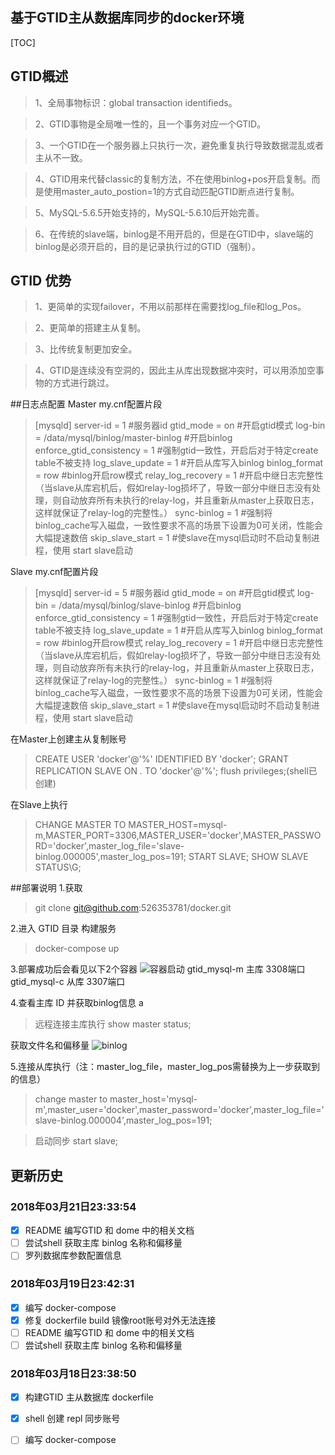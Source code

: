基于GTID主从数据库同步的docker环境
------------
[TOC]

## GTID概述
> 1、全局事物标识：global transaction identifieds。

> 2、GTID事物是全局唯一性的，且一个事务对应一个GTID。

> 3、一个GTID在一个服务器上只执行一次，避免重复执行导致数据混乱或者主从不一致。

> 4、GTID用来代替classic的复制方法，不在使用binlog+pos开启复制。而是使用master_auto_postion=1的方式自动匹配GTID断点进行复制。

> 5、MySQL-5.6.5开始支持的，MySQL-5.6.10后开始完善。

> 6、在传统的slave端，binlog是不用开启的，但是在GTID中，slave端的binlog是必须开启的，目的是记录执行过的GTID（强制）。

## GTID 优势
> 1、更简单的实现failover，不用以前那样在需要找log_file和log_Pos。

> 2、更简单的搭建主从复制。

> 3、比传统复制更加安全。

> 4、GTID是连续没有空洞的，因此主从库出现数据冲突时，可以用添加空事物的方式进行跳过。

##日志点配置
Master my.cnf配置片段

> [mysqld]
> server-id = 1                                 #服务器id
> gtid_mode = on                                #开启gtid模式
> log-bin = /data/mysql/binlog/master-binlog    #开启binlog
> enforce_gtid_consistency = 1                  #强制gtid一致性，开启后对于特定create table不被支持
> log_slave_update = 1                          #开启从库写入binlog
> binlog_format = row                           #binlog开启row模式
> relay_log_recovery = 1                        #开启中继日志完整性（当slave从库宕机后，假如relay-log损坏了，导致一部分中继日志没有处理，则自动放弃所有未执行的relay-log，并且重新从master上获取日志，这样就保证了relay-log的完整性。）
> sync-binlog = 1                               #强制将binlog_cache写入磁盘，一致性要求不高的场景下设置为0可关闭，性能会大幅提速数倍
> skip_slave_start = 1                          #使slave在mysql启动时不启动复制进程，使用 start slave启动 

Slave my.cnf配置片段
>[mysqld]
> server-id = 5                                 #服务器id
> gtid_mode = on                                #开启gtid模式
> log-bin = /data/mysql/binlog/slave-binlog     #开启binlog
> enforce_gtid_consistency = 1                  #强制gtid一致性，开启后对于特定create table不被支持
> log_slave_update = 1                          #开启从库写入binlog
> binlog_format = row                           #binlog开启row模式
> relay_log_recovery = 1                        #开启中继日志完整性（当slave从库宕机后，假如relay-log损坏了，导致一部分中继日志没有处理，则自动放弃所有未执行的relay-log，并且重新从master上获取日志，这样就保证了relay-log的完整性。）
> sync-binlog = 1                               #强制将binlog_cache写入磁盘，一致性要求不高的场景下设置为0可关闭，性能会大幅提速数倍
> skip_slave_start = 1                          #使slave在mysql启动时不启动复制进程，使用 start slave启动 

在Master上创建主从复制账号
>CREATE USER 'docker'@'%' IDENTIFIED BY 'docker';
 GRANT REPLICATION SLAVE ON *.* TO 'docker'@'%';
 flush privileges;(shell已创建)

在Slave上执行
>CHANGE MASTER TO MASTER_HOST=mysql-m,MASTER_PORT=3306,MASTER_USER='docker',MASTER_PASSWORD='docker',master_log_file='slave-binlog.000005',master_log_pos=191;
 START SLAVE;
 SHOW SLAVE STATUS\G;

##部署说明
1.获取 
> git clone git@github.com:526353781/docker.git

2.进入 GTID 目录 构建服务
> docker-compose up 

3.部署成功后会看见以下2个容器
![容器启动][1]
  gtid_mysql-m 主库 3308端口
  gtid_mysql-c 从库 3307端口
  
4.查看主库 ID 并获取binlog信息
a
> 远程连接主库执行 show master status;

获取文件名和偏移量
![binlog][2]

5.连接从库执行（注：master_log_file，master_log_pos需替换为上一步获取到的信息）
> change master to master_host='mysql-m',master_user='docker',master_password='docker',master_log_file='slave-binlog.000004',master_log_pos=191;

> 启动同步 start slave;

## 更新历史

### 2018年03月21日23:33:54
- [x] README 编写GTID 和 dome 中的相关文档
- [ ] 尝试shell 获取主库 binlog 名称和偏移量
- [ ] 罗列数据库参数配置信息 
### 2018年03月19日23:42:31
- [x] 编写 docker-compose
- [x] 修复 dockerfile build 镜像root账号对外无法连接
- [ ] README 编写GTID 和 dome 中的相关文档
- [ ] 尝试shell 获取主库 binlog 名称和偏移量

### 2018年03月18日23:38:50
- [x] 构建GTID 主从数据库 dockerfile 
- [x] shell 创建 repl 同步账号
- [ ] 编写 docker-compose
 



  [1]: http://pic.geekstool.com/markdown/WX20180321-213059@2x.png
  [2]: http://pic.geekstool.com/markdown/WX20180321-231526@2x.png